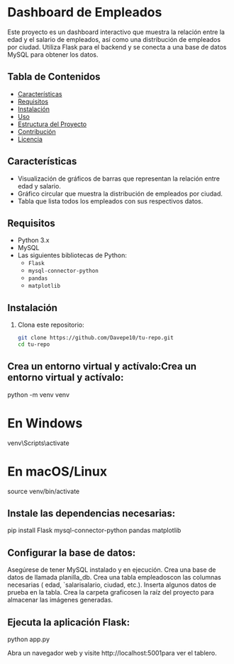 # Dashboard de Empleados

Este proyecto es un dashboard interactivo que muestra la relación entre la edad y el salario de empleados, así como una distribución de empleados por ciudad. Utiliza Flask para el backend y se conecta a una base de datos MySQL para obtener los datos.

## Tabla de Contenidos
- [Características](#características)
- [Requisitos](#requisitos)
- [Instalación](#instalación)
- [Uso](#uso)
- [Estructura del Proyecto](#estructura-del-proyecto)
- [Contribución](#contribución)
- [Licencia](#licencia)

## Características
- Visualización de gráficos de barras que representan la relación entre edad y salario.
- Gráfico circular que muestra la distribución de empleados por ciudad.
- Tabla que lista todos los empleados con sus respectivos datos.

## Requisitos
- Python 3.x
- MySQL
- Las siguientes bibliotecas de Python:
  - `Flask`
  - `mysql-connector-python`
  - `pandas`
  - `matplotlib`

## Instalación

1. Clona este repositorio:
   ```bash
   git clone https://github.com/Davepe10/tu-repo.git
   cd tu-repo


## Crea un entorno virtual y actívalo:Crea un entorno virtual y actívalo:

python -m venv venv
# En Windows
venv\Scripts\activate
# En macOS/Linux
source venv/bin/activate


## Instale las dependencias necesarias:
pip install Flask mysql-connector-python pandas matplotlib

## Configurar la base de datos:

Asegúrese de tener MySQL instalado y en ejecución.
Crea una base de datos de llamada planilla_db.
Crea una tabla empleadoscon las columnas necesarias ( edad, `salarisalario, ciudad, etc.).
Inserta algunos datos de prueba en la tabla.
Crea la carpeta graficosen la raíz del proyecto para almacenar las imágenes generadas.


## Ejecuta la aplicación Flask:

python app.py

Abra un navegador web y visite http://localhost:5001para ver el tablero.


